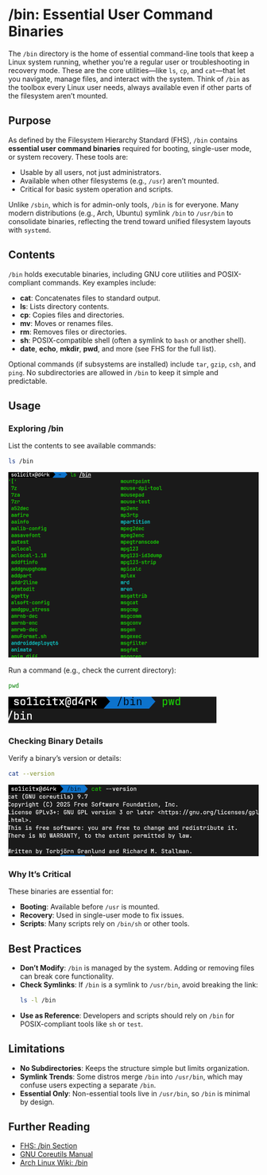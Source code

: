 # /bin: Essential User Command Binaries

The `/bin` directory is the home of essential command-line tools that keep a Linux system running, whether you're a regular user or troubleshooting in recovery mode. These are the core utilities—like `ls`, `cp`, and `cat`—that let you navigate, manage files, and interact with the system. Think of `/bin` as the toolbox every Linux user needs, always available even if other parts of the filesystem aren’t mounted.

## Purpose

As defined by the Filesystem Hierarchy Standard (FHS), `/bin` contains **essential user command binaries** required for booting, single-user mode, or system recovery. These tools are:
- Usable by all users, not just administrators.
- Available when other filesystems (e.g., `/usr`) aren’t mounted.
- Critical for basic system operation and scripts.

Unlike `/sbin`, which is for admin-only tools, `/bin` is for everyone. Many modern distributions (e.g., Arch, Ubuntu) symlink `/bin` to `/usr/bin` to consolidate binaries, reflecting the trend toward unified filesystem layouts with `systemd`.

## Contents

`/bin` holds executable binaries, including GNU core utilities and POSIX-compliant commands. Key examples include:
- **cat**: Concatenates files to standard output.
- **ls**: Lists directory contents.
- **cp**: Copies files and directories.
- **mv**: Moves or renames files.
- **rm**: Removes files or directories.
- **sh**: POSIX-compatible shell (often a symlink to `bash` or another shell).
- **date**, **echo**, **mkdir**, **pwd**, and more (see FHS for the full list).

Optional commands (if subsystems are installed) include `tar`, `gzip`, `csh`, and `ping`. No subdirectories are allowed in `/bin` to keep it simple and predictable.

## Usage

### Exploring /bin
List the contents to see available commands:
```bash
ls /bin
```
![bin](./../screenshots/3.png)

Run a command (e.g., check the current directory):
```bash
pwd
```
![bin](./../screenshots/5.png)

### Checking Binary Details
Verify a binary’s version or details:
```bash
cat --version
```
![bin](./../screenshots/6.png
)
### Why It’s Critical
These binaries are essential for:
- **Booting**: Available before `/usr` is mounted.
- **Recovery**: Used in single-user mode to fix issues.
- **Scripts**: Many scripts rely on `/bin/sh` or other tools.

## Best Practices
- **Don’t Modify**: `/bin` is managed by the system. Adding or removing files can break core functionality.
- **Check Symlinks**: If `/bin` is a symlink to `/usr/bin`, avoid breaking the link:
  ```bash
  ls -l /bin
  ```
- **Use as Reference**: Developers and scripts should rely on `/bin` for POSIX-compliant tools like `sh` or `test`.

## Limitations
- **No Subdirectories**: Keeps the structure simple but limits organization.
- **Symlink Trends**: Some distros merge `/bin` into `/usr/bin`, which may confuse users expecting a separate `/bin`.
- **Essential Only**: Non-essential tools live in `/usr/bin`, so `/bin` is minimal by design.

## Further Reading
- [FHS: /bin Section](http://www.pathname.com/fhs/)
- [GNU Coreutils Manual](https://www.gnu.org/software/coreutils/manual/)
- [Arch Linux Wiki: /bin](https://wiki.archlinux.org/title/Filesystem_hierarchy)

